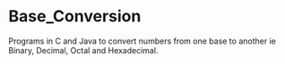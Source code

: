 # Base_Conversion

Programs in C and Java to convert numbers from one base to another ie Binary, Decimal, Octal and Hexadecimal.
